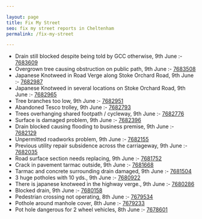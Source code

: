 ```yaml
---

layout: page
title: Fix My Street
seo: fix my street reports in Cheltenham
permalink: /fix-my-street

---
```


<!-- fix_marker starts -->

- Drain still blocked despite being told by GCC otherwise, 9th June :- [7683609](https://www.fixmystreet.com/report/7683609)
- Overgrown tree causing obstruction on public path, 9th June :- [7683508](https://www.fixmystreet.com/report/7683508)
- Japanese Knotweed in Road Verge along Stoke Orchard Road, 9th June :- [7682987](https://www.fixmystreet.com/report/7682987)
- Japanese Knotweed in several locations on Stoke Orchard Road, 9th June :- [7682965](https://www.fixmystreet.com/report/7682965)
- Tree branches too low, 9th June :- [7682951](https://www.fixmystreet.com/report/7682951)
- Abandoned Tesco trolley, 9th June :- [7682793](https://www.fixmystreet.com/report/7682793)
- Trees overhanging shared footpath / cycleway, 9th June :- [7682776](https://www.fixmystreet.com/report/7682776)
- Surface is damaged problem, 9th June :- [7682396](https://www.fixmystreet.com/report/7682396)
- Drain blocked causing flooding to business premise, 9th June :- [7682129](https://www.fixmystreet.com/report/7682129)
- Unpermitted roadworks problem, 9th June :- [7682155](https://www.fixmystreet.com/report/7682155)
- Previous utility repair subsidence across the carriageway, 9th June :- [7682035](https://www.fixmystreet.com/report/7682035)
- Road surface section needs replacing, 9th June :- [7681752](https://www.fixmystreet.com/report/7681752)
- Crack in pavement tarmac outside, 9th June :- [7681668](https://www.fixmystreet.com/report/7681668)
- Tarmac and concrete surrounding drain damaged, 9th June :- [7681504](https://www.fixmystreet.com/report/7681504)
- 3 huge potholes with 10 yds., 9th June :- [7680922](https://www.fixmystreet.com/report/7680922)
- There is japanese knotweed in the highway verge., 9th June :- [7680286](https://www.fixmystreet.com/report/7680286)
- Blocked drain, 9th June :- [7680158](https://www.fixmystreet.com/report/7680158)
- Pedestrian crossing not operating, 8th June :- [7679534](https://www.fixmystreet.com/report/7679534)
- Pothole around manhole cover, 8th June :- [7679233](https://www.fixmystreet.com/report/7679233)
- Pot hole dangerous for 2 wheel vehicles, 8th June :- [7678601](https://www.fixmystreet.com/report/7678601)

<!-- fix_marker ends -->